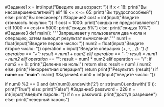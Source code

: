 #Задание1
x = int(input("Введите ваш возраст: "))
if x < 18:
    print("Вы несовершеннолетний")
elif 18 <= x <= 65:
    print("Вы трудоспособный")
else:
    print("Вы пенсионер")
#Задание2
cost = int(input("Введите стоимость покупки: "))
if cost < 1000:
print("скидка не предоставляется")
elif 1000 <= cost<= 5000:
print("скидка 5%")
else:
print("скидка 10%")
#Задание3
def main():
 """Запрашивает у пользователя два числа и операцию, затем выводит результат вычисления."""
num1 = float(input("Введите первое число: "))
num2 = float(input("Введите второе число: "))
operation = input("Введите операцию (+, -, *, /): ")
if operation == "+":
result = num1 + num2
elif operation == "-":
result = num1 - num2
elif operation == "*":
result = num1 * num2
elif operation == "/":
if num2 == 0:
print("Деление на ноль!")
return
else:
result = num1 / num2
else:
print("Некорректная операция")
return
print(f"Результат: {result}")
if __name__ == "__main__":
main()
#Задание4
num0 = int(input("введите число: "))

if num0 %2 == 0 and (str(num0).endswith('2') or str(num0).endswith('6')):
    print("True")
else:
    print("False")
#Задание5
password = 228
n = int(input("введите пароль: "))
if n == password:
    print("доступ разрешен")
else:
    print("неверный пароль")
